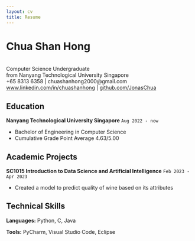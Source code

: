 ```yaml
---
layout: cv
title: Resume
---
```


# Chua Shan Hong
<br>
Computer Science Undergraduate<br>
from Nanyang Technological University Singapore

<div id="webaddress">
    +65 8313 6358 | chuashanhong2000@gmail.com
    <br>
    <a href="https://www.linkedin.com/in/chuashanhong/"
        onclick="getOutboundLink('Resume'); return true;"
        target="_blank">
    www.linkedin.com/in/chuashanhong</a> |
    <a href="https://github.com/JonasChua"
        onclick="getOutboundLink('Resume'); return true;"
        target="_blank">
    github.com/JonasChua</a>
</div>

## Education

**Nanyang Technological University Singapore**
`Aug 2022 - now`

- Bachelor of Engineering in Computer Science
- Cumulative Grade Point Average 4.63/5.00

## Academic Projects

**SC1015 Introduction to Data Science and Artificial Intelligence**
`Feb 2023 - Apr 2023`
- Created a model to predict quality of wine based on its attributes

## Technical Skills

**Languages:** Python, C, Java

**Tools:** PyCharm, Visual Studio Code, Eclipse
